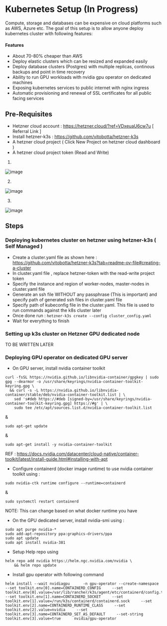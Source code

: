 # Kubernetes Setup (In Progress)
Compute, storage and databases can be expensive on cloud platforms such as AWS, Azure etc. The goal of this setup is to allow anyone deploy kubernetes cluster with following features:

#### Features
- About 70-80% cheaper than AWS
- Deploy elastic clusters which can be resized and expanded easily
- Deploy database clusters (Postgres) with multiple replicas, continous backups and point in time recovery
- Ability to run GPU workloads with nvidia gpu operator on dedicated machines
- Exposing kubernetes services to public internet with nginx ingress
- Automatic provisioning and renewal of SSL certificates for all public facing services

## Pre-Requisites
- Hetzner cloud account : https://hetzner.cloud/?ref=VDxeuaU6cw7u [ Referral Link ]
- Install hetzner-k3s : https://github.com/vitobotta/hetzner-k3s
- A hetzner cloud project ( Click New Project on hetzner cloud dashboard )
- A hetzner cloud project token (Read and Write)
1.
![image](https://github.com/user-attachments/assets/4ee45ae0-97ee-4ce7-8846-9ac07a007ce4)

2.
![image](https://github.com/user-attachments/assets/a9213b77-894a-4524-ba6b-e0078273d2a2)

3.
![image](https://github.com/user-attachments/assets/5e7899ba-2dc0-49d3-ab9e-9f31ab33affa)

## Steps
### Deploying kubernetes cluster on hetzner using hetzner-k3s ( Self Managed )
- Create a cluster.yaml file as shown here : https://github.com/vitobotta/hetzner-k3s?tab=readme-ov-file#creating-a-cluster
- In cluster.yaml file , replace hetzner-token with the read-write project token
- Specify the instance and region of worker-nodes, master-nodes in cluster.yaml file
- Generate an ssh file WITHOUT any passphrase (This is important) and specify path of generated ssh files in cluster.yaml file
- Specify path of kubeconfig file in the cluster.yaml. This file is used to run commands against the k8s cluster later
- Once done run : `hetzner-k3s create --config cluster_config.yaml`
- Wait for everything to finish

### Setting up k3s cluster on Hetzner GPU dedicated node
TO BE WRITTEN LATER

### Deploying GPU operator on dedicated GPU server
- On GPU server, install nvidia container toolkit
```
curl -fsSL https://nvidia.github.io/libnvidia-container/gpgkey | sudo gpg --dearmor -o /usr/share/keyrings/nvidia-container-toolkit-keyring.gpg \
  && curl -s -L https://nvidia.github.io/libnvidia-container/stable/deb/nvidia-container-toolkit.list | \
    sed 's#deb https://#deb [signed-by=/usr/share/keyrings/nvidia-container-toolkit-keyring.gpg] https://#g' | \
    sudo tee /etc/apt/sources.list.d/nvidia-container-toolkit.list
```
&

```sudo apt-get update```

&

```sudo apt-get install -y nvidia-container-toolkit```

REF : https://docs.nvidia.com/datacenter/cloud-native/container-toolkit/latest/install-guide.html#installing-with-apt

- Configure containerd (docker image runtime) to use nvidia container toolkit using :

```sudo nvidia-ctk runtime configure --runtime=containerd```

&

```sudo systemctl restart containerd```

NOTE: This can change based on what docker runtime you have 

- On the GPU dedicated server, install nvidia-smi using :
```
sudo apt purge nvidia-*
sudo add-apt-repository ppa:graphics-drivers/ppa
sudo apt update
sudo apt install nvidia-381
```
- Setup Help repo using 
```
helm repo add nvidia https://helm.ngc.nvidia.com/nvidia \
    && helm repo update
```
- Install gpu operator with following command
 
```
helm install --wait nvidiagpu      -n gpu-operator --create-namespace     --set toolkit.env[0].name=CONTAINERD_CONFIG     --set toolkit.env[0].value=/var/lib/rancher/k3s/agent/etc/containerd/config.toml     --set toolkit.env[1].name=CONTAINERD_SOCKET     --set toolkit.env[1].value=/run/k3s/containerd/containerd.sock     --set toolkit.env[2].name=CONTAINERD_RUNTIME_CLASS     --set toolkit.env[2].value=nvidia     --set toolkit.env[3].name=CONTAINERD_SET_AS_DEFAULT     --set-string toolkit.env[3].value=true      nvidia/gpu-operator
```
